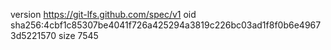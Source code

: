 version https://git-lfs.github.com/spec/v1
oid sha256:4cbf1c85307be4041f726a425294a3819c226bc03ad1f8f0b6e49673d5221570
size 7545
